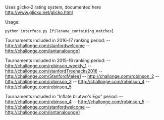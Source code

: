 Uses glicko-2 rating system, documented here http://www.glicko.net/glicko.html

Usage:
```
python interface.py [filename_containing_matches]
```

Tournaments included in 2016-17 ranking period:
-- http://challonge.com/stanfordwelcome
-- http://challonge.com/lantanalounge1


Tournaments included in 2015-16 ranking period:
-- http://challonge.com/robinson_weekly_1
-- http://challonge.com/stanfordTreehacks2016
-- http://challonge.com/StanfordMelee1
-- http://challonge.com/robinson_2
-- http://challonge.com/robinson_3
-- http://challonge.com/robinson_4
-- http://challonge.com/robinson_5

Tournaments included in "Inflate bliutwo's Ego" period:
-- http://challonge.com/robinson_4
-- http://challonge.com/robinson_5
-- http://challonge.com/stanfordwelcome
-- http://challonge.com/lantanalounge1
